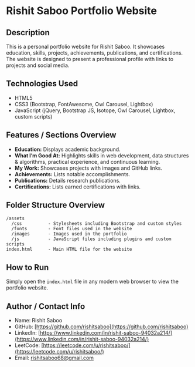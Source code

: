 # Rishit Saboo Portfolio Website

## Description
This is a personal portfolio website for Rishit Saboo. It showcases education, skills, projects, achievements, publications, and certifications. The website is designed to present a professional profile with links to projects and social media.

## Technologies Used
- HTML5
- CSS3 (Bootstrap, FontAwesome, Owl Carousel, Lightbox)
- JavaScript (jQuery, Bootstrap JS, Isotope, Owl Carousel, Lightbox, custom scripts)

## Features / Sections Overview
- **Education:** Displays academic background.
- **What I’m Good At:** Highlights skills in web development, data structures & algorithms, practical experience, and continuous learning.
- **My Work:** Showcases projects with images and GitHub links.
- **Achievements:** Lists notable accomplishments.
- **Publications:** Details research publications.
- **Certifications:** Lists earned certifications with links.

## Folder Structure Overview
```
/assets
  /css          - Stylesheets including Bootstrap and custom styles
  /fonts        - Font files used in the website
  /images       - Images used in the portfolio
  /js           - JavaScript files including plugins and custom scripts
index.html      - Main HTML file for the website
```

## How to Run
Simply open the `index.html` file in any modern web browser to view the portfolio website.

## Author / Contact Info
- Name: Rishit Saboo
- GitHub: [https://github.com/rishitsaboo](https://github.com/rishitsaboo)
- LinkedIn: [https://www.linkedin.com/in/rishit-saboo-94032a214/](https://www.linkedin.com/in/rishit-saboo-94032a214/)
- LeetCode: [https://leetcode.com/u/rishitsaboo/](https://leetcode.com/u/rishitsaboo/)
- Email: rishitsaboo68@gmail.com
